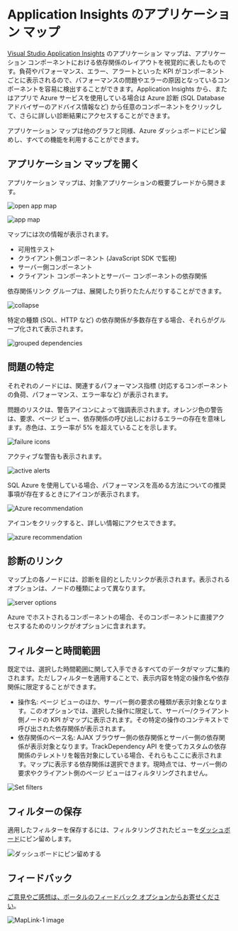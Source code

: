 <properties 
	pageTitle="Application Insights のアプリケーション マップ | Microsoft Azure" 
	description="アプリケーション コンポーネント間の依存関係を、KPI やアラートと共に視覚的に表します。" 
	services="application-insights" 
    documentationCenter=""
	authors="SoubhagyaDash" 
	manager="douge"/>

<tags 
	ms.service="application-insights" 
	ms.workload="tbd" 
	ms.tgt_pltfrm="ibiza" 
	ms.devlang="na" 
	ms.topic="article" 
	ms.date="06/15/2016" 
	ms.author="awills"/>
 
# Application Insights のアプリケーション マップ

[Visual Studio Application Insights](app-insights-overview.md) のアプリケーション マップは、アプリケーション コンポーネントにおける依存関係のレイアウトを視覚的に表したものです。負荷やパフォーマンス、エラー、アラートといった KPI がコンポーネントごとに表示されるので、パフォーマンスの問題やエラーの原因となっているコンポーネントを容易に検出することができます。Application Insights から、またはアプリで Azure サービスを使用している場合は Azure 診断 (SQL Database アドバイザーのアドバイス情報など) から任意のコンポーネントをクリックして、さらに詳しい診断結果にアクセスすることができます。

アプリケーション マップは他のグラフと同様、Azure ダッシュボードにピン留めし、すべての機能を利用することができます。

## アプリケーション マップを開く

アプリケーション マップは、対象アプリケーションの概要ブレードから開きます。

![open app map](./media/app-insights-app-map/01.png)

![app map](./media/app-insights-app-map/02.png)

マップには次の情報が表示されます。

* 可用性テスト
* クライアント側コンポーネント (JavaScript SDK で監視)
* サーバー側コンポーネント
* クライアント コンポーネントとサーバー コンポーネントの依存関係

依存関係リンク グループは、展開したり折りたたんだりすることができます。

![collapse](./media/app-insights-app-map/03.png)
 
特定の種類 (SQL、HTTP など) の依存関係が多数存在する場合、それらがグループ化されて表示されます。


![grouped dependencies](./media/app-insights-app-map/03-2.png)
 
 
## 問題の特定

それぞれのノードには、関連するパフォーマンス指標 (対応するコンポーネントの負荷、パフォーマンス、エラー率など) が表示されます。

問題のリスクは、警告アイコンによって強調表示されます。オレンジ色の警告は、要求、ページ ビュー、依存関係の呼び出しにおけるエラーの存在を意味します。赤色は、エラー率が 5% を超えていることを示します。


![failure icons](./media/app-insights-app-map/04.png)

 
アクティブな警告も表示されます。


![active alerts](./media/app-insights-app-map/05.png)
 
SQL Azure を使用している場合、パフォーマンスを高める方法についての推奨事項が存在するときにアイコンが表示されます。


![Azure recommendation](./media/app-insights-app-map/06.png)

アイコンをクリックすると、詳しい情報にアクセスできます。


![azure recommendation](./media/app-insights-app-map/07.png)
 
 
## 診断のリンク

マップ上の各ノードには、診断を目的としたリンクが表示されます。表示されるオプションは、ノードの種類によって異なります。

![server options](./media/app-insights-app-map/09.png)

 
Azure でホストされるコンポーネントの場合、そのコンポーネントに直接アクセスするためのリンクがオプションに含まれます。


## フィルターと時間範囲

既定では、選択した時間範囲に関して入手できるすべてのデータがマップに集約されます。ただしフィルターを適用することで、表示内容を特定の操作名や依存関係に限定することができます。

* 操作名: ページ ビューのほか、サーバー側の要求の種類が表示対象となります。このオプションでは、選択した操作に限定して、サーバー/クライアント側ノードの KPI がマップに表示されます。その特定の操作のコンテキストで呼び出された依存関係が表示されます。
* 依存関係のベース名: AJAX ブラウザー側の依存関係とサーバー側の依存関係が表示対象となります。TrackDependency API を使ってカスタムの依存関係のテレメトリを報告対象にしている場合、それらもここに表示されます。マップに表示する依存関係は選択できます。現時点では、サーバー側の要求やクライアント側のページ ビューはフィルタリングされません。


![Set filters](./media/app-insights-app-map/11.png)

 
 
## フィルターの保存

適用したフィルターを保存するには、フィルタリングされたビューを[ダッシュボード](app-insights-dashboards.md)にピン留めします。


![ダッシュボードにピン留めする](./media/app-insights-app-map/12.png)
 


## フィードバック

[ご意見やご感想は、ポータルのフィードバック オプションからお寄せください](app-insights-get-dev-support.md)。


![MapLink-1 image](./media/app-insights-app-map/13.png)

<!---HONumber=AcomDC_0622_2016-->